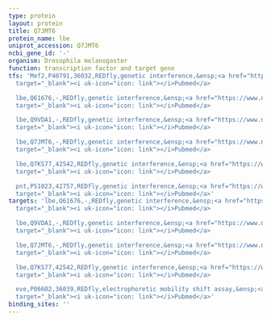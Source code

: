 ```yaml
---
type: protein
layout: protein
title: Q7JMT6
protein_name: lbe
uniprot_accession: Q7JMT6
ncbi_gene_id: '-'
organism: Drosophila melanogaster
function: transcription factor and target gene
tfs: 'Mef2,P40791,36032,REDfly,genetic interference,&ensp;<a href="https://www.ncbi.nlm.nih.gov/pubmed/?term=20463031%5Buid%5D"
  target="_blank"><i uk-icon="icon: link"></i>Pubmed</a>

  lbe,Q61676,-,REDfly,genetic interference,&ensp;<a href="https://www.ncbi.nlm.nih.gov/pubmed/?term=20463031%5Buid%5D"
  target="_blank"><i uk-icon="icon: link"></i>Pubmed</a>

  lbe,Q9VDA1,-,REDfly,genetic interference,&ensp;<a href="https://www.ncbi.nlm.nih.gov/pubmed/?term=20463031%5Buid%5D"
  target="_blank"><i uk-icon="icon: link"></i>Pubmed</a>

  lbe,Q7JMT6,-,REDfly,genetic interference,&ensp;<a href="https://www.ncbi.nlm.nih.gov/pubmed/?term=20463031%5Buid%5D"
  target="_blank"><i uk-icon="icon: link"></i>Pubmed</a>

  lbe,Q7KS77,42542,REDfly,genetic interference,&ensp;<a href="https://www.ncbi.nlm.nih.gov/pubmed/?term=20463031%5Buid%5D"
  target="_blank"><i uk-icon="icon: link"></i>Pubmed</a>

  pnt,P51023,42757,REDfly,genetic interference,&ensp;<a href="https://www.ncbi.nlm.nih.gov/pubmed/?term=20463031%5Buid%5D"
  target="_blank"><i uk-icon="icon: link"></i>Pubmed</a>'
targets: 'lbe,Q61676,-,REDfly,genetic interference,&ensp;<a href="https://www.ncbi.nlm.nih.gov/pubmed/?term=20463031%5Buid%5D"
  target="_blank"><i uk-icon="icon: link"></i>Pubmed</a>

  lbe,Q9VDA1,-,REDfly,genetic interference,&ensp;<a href="https://www.ncbi.nlm.nih.gov/pubmed/?term=20463031%5Buid%5D"
  target="_blank"><i uk-icon="icon: link"></i>Pubmed</a>

  lbe,Q7JMT6,-,REDfly,genetic interference,&ensp;<a href="https://www.ncbi.nlm.nih.gov/pubmed/?term=20463031%5Buid%5D"
  target="_blank"><i uk-icon="icon: link"></i>Pubmed</a>

  lbe,Q7KS77,42542,REDfly,genetic interference,&ensp;<a href="https://www.ncbi.nlm.nih.gov/pubmed/?term=20463031%5Buid%5D"
  target="_blank"><i uk-icon="icon: link"></i>Pubmed</a>

  eve,P06602,36039,REDfly,electrophoretic mobility shift assay,&ensp;<a href="https://www.ncbi.nlm.nih.gov/pubmed/?term=12482712%5Buid%5D"
  target="_blank"><i uk-icon="icon: link"></i>Pubmed</a>'
binding_sites: ''
---
```

